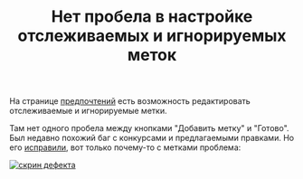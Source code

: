﻿---
title: "Нет пробела в настройке отслеживаемых и игнорируемых меток"
se.owner.user_id: 532877
se.owner.display_name: "Зонтик"
se.owner.link: "https://ru.meta.stackoverflow.com/users/532877/%d0%97%d0%be%d0%bd%d1%82%d0%b8%d0%ba"
se.link: "https://ru.meta.stackoverflow.com/questions/13053/%d0%9d%d0%b5%d1%82-%d0%bf%d1%80%d0%be%d0%b1%d0%b5%d0%bb%d0%b0-%d0%b2-%d0%bd%d0%b0%d1%81%d1%82%d1%80%d0%be%d0%b9%d0%ba%d0%b5-%d0%be%d1%82%d1%81%d0%bb%d0%b5%d0%b6%d0%b8%d0%b2%d0%b0%d0%b5%d0%bc%d1%8b%d1%85-%d0%b8-%d0%b8%d0%b3%d0%bd%d0%be%d1%80%d0%b8%d1%80%d1%83%d0%b5%d0%bc%d1%8b%d1%85-%d0%bc%d0%b5%d1%82%d0%be%d0%ba"
se.question_id: 13053
se.post_type: question
---
<p>На странице <a href="https://ru.stackoverflow.com/users/preferences/">предпочтений</a> есть возможность редактировать отслеживаемые и игнорируемые метки.</p>
<p>Там нет одного пробела между кнопками &quot;Добавить метку&quot; и &quot;Готово&quot;. Был недавно похожий баг с конкурсами и предлагаемыми правками. Но его <a href="https://ru.meta.stackoverflow.com/a/12999/532877">исправили</a>, вот только почему-то с метками проблема:</p>
<p><a href="https://i.stack.imgur.com/P4Pbi.png" rel="nofollow noreferrer"><img src="https://i.stack.imgur.com/P4Pbi.png" alt="скрин дефекта" /></a></p>
